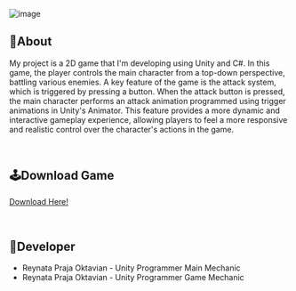 ![image](https://github.com/ReyC4/NinjaProject/assets/125941312/632ef6dc-27ab-4ad1-bf3d-82640d2182d7)

## 🔴About
My project is a 2D game that I'm developing using Unity and C#. In this game, the player controls the main character from a top-down perspective, battling various enemies. A key feature of the game is the attack system, which is triggered by pressing a button. When the attack button is pressed, the main character performs an attack animation programmed using trigger animations in Unity's Animator. This feature provides a more dynamic and interactive gameplay experience, allowing players to feel a more responsive and realistic control over the character's actions in the game.

<br>

## 🕹️Download Game
[Download Here!](https://github.com/ReyC4/Ninja-Game-Exe)

<br>

## 👤Developer
- Reynata Praja Oktavian - Unity Programmer Main Mechanic
- Reynata Praja Oktavian - Unity Programmer Game Mechanic 

<br>
